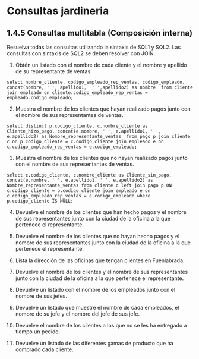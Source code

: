 # Consultas jardineria

## 1.4.5 Consultas multitabla (Composición interna)

Resuelva todas las consultas utilizando la sintaxis de SQL1 y SQL2. Las consultas con sintaxis de SQL2 se deben resolver con JOIN.

1. Obtén un listado con el nombre de cada cliente y el nombre y apellido de su representante de ventas.

```
select nombre_cliente, codigo_empleado_rep_ventas, codigo_empleado, concat(nombre, ' ', apellido1,  ' ',apellido2) as nombre  from cliente join empleado on cliente.codigo_empleado_rep_ventas = empleado.codigo_empleado;
```

2. Muestra el nombre de los clientes que hayan realizado pagos junto con el nombre de sus representantes de ventas.

```
select distinct p.codigo_cliente, c.nombre_cliente as Cliente_hizo_pago, concat(e.nombre, ' ', e.apellido1, ' ', e.apellido2) as Nombre_representante_ventas  from pago p join cliente c on p.codigo_cliente = c.codigo_cliente join empleado e on c.codigo_empleado_rep_ventas = e.codigo_empleado;
```

3. Muestra el nombre de los clientes que no hayan realizado pagos junto con el nombre de sus representantes de ventas.

```
select c.codigo_cliente, c.nombre_cliente as Cliente_sin_pago, concat(e.nombre, ' ', e.apellido1, ' ', e.apellido2) as Nombre_representante_ventas from cliente c left join pago p ON c.codigo_cliente = p.codigo_cliente join empleado e on c.codigo_empleado_rep_ventas = e.codigo_empleado where p.codigo_cliente IS NULL;
```

4. Devuelve el nombre de los clientes que han hecho pagos y el nombre de sus representantes junto con la ciudad de la oficina a la que pertenece el representante.

5. Devuelve el nombre de los clientes que no hayan hecho pagos y el nombre de sus representantes junto con la ciudad de la oficina a la que pertenece el representante.

6. Lista la dirección de las oficinas que tengan clientes en Fuenlabrada.

7. Devuelve el nombre de los clientes y el nombre de sus representantes junto con la ciudad de la oficina a la que pertenece el representante.

8. Devuelve un listado con el nombre de los empleados junto con el nombre de sus jefes.

9. Devuelve un listado que muestre el nombre de cada empleados, el nombre de su jefe y el nombre del jefe de sus jefe.

10. Devuelve el nombre de los clientes a los que no se les ha entregado a tiempo un pedido.

11. Devuelve un listado de las diferentes gamas de producto que ha comprado cada cliente.